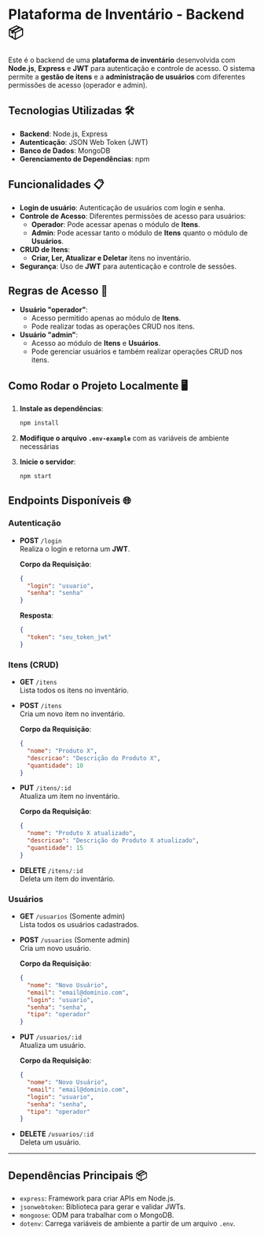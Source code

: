 # **Plataforma de Inventário - Backend** 📦

Este é o backend de uma **plataforma de inventário** desenvolvida com **Node.js**, **Express** e **JWT** para autenticação e controle de acesso. O sistema permite a **gestão de itens** e a **administração de usuários** com diferentes permissões de acesso (operador e admin).

## **Tecnologias Utilizadas** 🛠️
- **Backend**: Node.js, Express
- **Autenticação**: JSON Web Token (JWT)
- **Banco de Dados**: MongoDB
- **Gerenciamento de Dependências**: npm

## **Funcionalidades** 📋
- **Login de usuário**: Autenticação de usuários com login e senha.
- **Controle de Acesso**: Diferentes permissões de acesso para usuários:
  - **Operador**: Pode acessar apenas o módulo de **Itens**.
  - **Admin**: Pode acessar tanto o módulo de **Itens** quanto o módulo de **Usuários**.
- **CRUD de Itens**:
  - **Criar, Ler, Atualizar e Deletar** itens no inventário.
- **Segurança**: Uso de **JWT** para autenticação e controle de sessões.

## **Regras de Acesso** 🔑
- **Usuário "operador"**:
  - Acesso permitido apenas ao módulo de **Itens**.
  - Pode realizar todas as operações CRUD nos itens.
- **Usuário "admin"**:
  - Acesso ao módulo de **Itens** e **Usuários**.
  - Pode gerenciar usuários e também realizar operações CRUD nos itens.

## **Como Rodar o Projeto Localmente** 🖥️

1. **Instale as dependências**:
   ```bash
   npm install
   ```

2. **Modifique o arquivo `.env-example`** com as variáveis de ambiente necessárias

3. **Inicie o servidor**:
   ```bash
   npm start
   ```

## **Endpoints Disponíveis** 🌐

### **Autenticação**
- **POST** `/login`  
  Realiza o login e retorna um **JWT**.

    **Corpo da Requisição**:
    ```json
    {
      "login": "usuario",
      "senha": "senha"
    }
    ```

    **Resposta**:
    ```json
    {
      "token": "seu_token_jwt"
    }
    ```

### **Itens (CRUD)**
- **GET** `/itens`  
  Lista todos os itens no inventário.

- **POST** `/itens`  
  Cria um novo item no inventário.

    **Corpo da Requisição**:
    ```json
    {
      "nome": "Produto X",
      "descricao": "Descrição do Produto X",
      "quantidade": 10
    }
    ```

- **PUT** `/itens/:id`  
  Atualiza um item no inventário.

    **Corpo da Requisição**:
    ```json
    {
      "nome": "Produto X atualizado",
      "descricao": "Descrição do Produto X atualizado",
      "quantidade": 15
    }
    ```

- **DELETE** `/itens/:id`  
  Deleta um item do inventário.

### **Usuários**
- **GET** `/usuarios` (Somente admin)  
  Lista todos os usuários cadastrados.

- **POST** `/usuarios` (Somente admin)  
  Cria um novo usuário.

    **Corpo da Requisição**:
    ```json
    {
      "nome": "Novo Usuário",
      "email": "email@dominio.com",
      "login": "usuario",
      "senha": "senha",
      "tipo": "operador"
    }
    ```
- **PUT** `/usuarios/:id`  
  Atualiza um usuário.

    **Corpo da Requisição**:
    ```json
    {
      "nome": "Novo Usuário",
      "email": "email@dominio.com",
      "login": "usuario",
      "senha": "senha",
      "tipo": "operador"
    }
    ```

- **DELETE** `/usuarios/:id`  
  Deleta um usuário.

---

## **Dependências Principais** 📦
- `express`: Framework para criar APIs em Node.js.
- `jsonwebtoken`: Biblioteca para gerar e validar JWTs.
- `mongoose`: ODM para trabalhar com o MongoDB.
- `dotenv`: Carrega variáveis de ambiente a partir de um arquivo `.env`.
